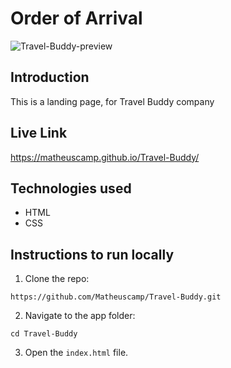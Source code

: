 # Order of Arrival

<img href="https://github.com/Matheuscamp/Travel-Buddy/blob/main/images/Travel-Buddy%20preview.png?raw=true" alt="Travel-Buddy-preview">

## Introduction

This is a landing page, for Travel Buddy company

## Live Link

https://matheuscamp.github.io/Travel-Buddy/

## Technologies used

- HTML
- CSS

## Instructions to run locally

1. Clone the repo:

```
https://github.com/Matheuscamp/Travel-Buddy.git
```

2. Navigate to the app folder:

```
cd Travel-Buddy
```

3. Open the `index.html` file.
